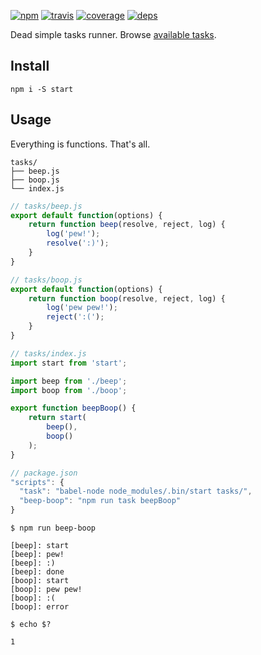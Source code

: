 [![npm](https://img.shields.io/npm/v/start.svg?style=flat-square)](https://www.npmjs.com/package/start)
[![travis](http://img.shields.io/travis/start-runner/start.svg?style=flat-square)](https://travis-ci.org/start-runner/start)
[![coverage](https://img.shields.io/codecov/c/github/start-runner/start.svg?style=flat-square)](https://codecov.io/github/start-runner/start)
[![deps](https://img.shields.io/gemnasium/start-runner/start.svg?style=flat-square)](https://gemnasium.com/start-runner/start)

Dead simple tasks runner. Browse [available tasks](https://www.npmjs.com/browse/keyword/start-task).

## Install

```
npm i -S start
```

## Usage

Everything is functions. That's all.

```
tasks/
├── beep.js
├── boop.js
└── index.js
```

```js
// tasks/beep.js
export default function(options) {
    return function beep(resolve, reject, log) {
        log('pew!');
        resolve(':)');
    }
}
```

```js
// tasks/boop.js
export default function(options) {
    return function boop(resolve, reject, log) {
        log('pew pew!');
        reject(':(');
    }
}
```

```js
// tasks/index.js
import start from 'start';

import beep from './beep';
import boop from './boop';

export function beepBoop() {
    return start(
        beep(),
        boop()
    );
}
```

```js
// package.json
"scripts": {
  "task": "babel-node node_modules/.bin/start tasks/",
  "beep-boop": "npm run task beepBoop"
}
```

```
$ npm run beep-boop

[beep]: start
[beep]: pew!
[beep]: :)
[beep]: done
[boop]: start
[boop]: pew pew!
[boop]: :(
[boop]: error

$ echo $?

1
```
